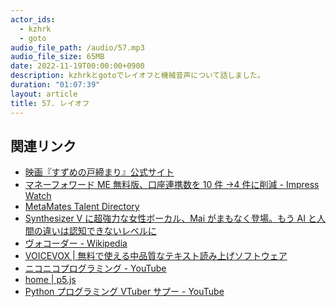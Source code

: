 ```yaml
---
actor_ids:
  - kzhrk
  - goto
audio_file_path: /audio/57.mp3
audio_file_size: 65MB
date: 2022-11-19T00:00:00+0900
description: kzhrkとgotoでレイオフと機械音声について話しました。
duration: "01:07:39"
layout: article
title: 57. レイオフ
---
```


<!-- prettier-ignore-start -->

## 関連リンク

- [映画『すずめの戸締まり』公式サイト](https://suzume-tojimari-movie.jp/)
- [マネーフォワード ME 無料版、口座連携数を 10 件 →4 件に削減 - Impress Watch](https://www.watch.impress.co.jp/docs/news/1453761.html)
- [MetaMates Talent Directory](https://docs.google.com/spreadsheets/u/5/d/1edAZoFG25lJpfSpTuJzD9hGijSzRfZ8v84H_Zak4gug/htmlview?pru=AAABhIjFNOQ*RB3T0Zr5gbZeS-EA5FbeUQ#)
- [Synthesizer V に超強力な女性ボーカル、Mai がまもなく登場。もう AI と人間の違いは認知できないレベルに](https://www.dtmstation.com/archives/58686.html)
- [ヴォコーダー - Wikipedia](https://ja.wikipedia.org/wiki/%E3%83%B4%E3%82%A9%E3%82%B3%E3%83%BC%E3%83%80%E3%83%BC)
- [VOICEVOX \| 無料で使える中品質なテキスト読み上げソフトウェア](https://voicevox.hiroshiba.jp/)
- [ニコニコプログラミング - YouTube](https://www.youtube.com/@nico_pro)
- [home \| p5.js](https://p5js.org/)
- [Python プログラミング VTuber サプー - YouTube](https://www.youtube.com/channel/UC5Kgc_HNzx4GJ-w4QMeeKiQ/videos)
<!-- prettier-ignore-end -->
